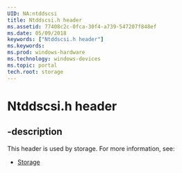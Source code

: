 ```yaml
---
UID: NA:ntddscsi
title: Ntddscsi.h header
ms.assetid: 77408c2c-0fca-30f4-a739-547207f848ef
ms.date: 05/09/2018
keywords: ["Ntddscsi.h header"]
ms.keywords: 
ms.prod: windows-hardware
ms.technology: windows-devices
ms.topic: portal
tech.root: storage
---
```


# Ntddscsi.h header


## -description


This header is used by storage. For more information, see:

- [Storage](../_storage/index.md)
